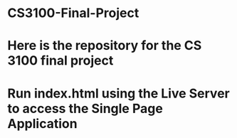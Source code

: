 # CS3100-Final-Project
# Here is the repository for the CS 3100 final project 
# Run index.html using the Live Server to access the Single Page Application

